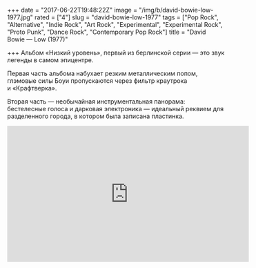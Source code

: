 +++
date = "2017-06-22T19:48:22Z"
image = "/img/b/david-bowie-low-1977.jpg"
rated = ["4"]
slug = "david-bowie-low-1977"
tags = ["Pop Rock", "Alternative", "Indie Rock", "Art Rock", "Experimental", "Experimental Rock", "Proto Punk", "Dance Rock", "Contemporary Pop Rock"]
title = "David Bowie — Low (1977)"

+++
Альбом &laquo;Низкий уровень&raquo;, первый из&nbsp;берлинской серии&nbsp;&mdash; это звук легенды в&nbsp;самом эпицентре. 

Первая часть альбома набухает резким металлическим попом, глэмовые силы Боуи пропускаются через фильтр краутрока и&nbsp;&laquo;Крафтверка&raquo;. 

Вторая часть&nbsp;&mdash; необычайная инструментальная панорама: бестелесные голоса и&nbsp;дарковая электроника&nbsp;&mdash; идеальный реквием для разделенного города, в&nbsp;котором была записана пластинка.

<iframe width="560" height="315" src="https://www.youtube.com/embed/fRc2_-BCljQ" frameborder="0" allowfullscreen></iframe>